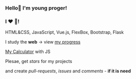 ### Hello👋 I'm young proger!
### I ❤ 🐍!
HTML&CSS, JavaScript, Vue.js, FlexBox, Bootstrap, Flask

I study the **web** -> view [my progress](https://github.com/users/Yourun-proger/projects/1?fullscreen=true)

[My Calculator](https://calculatorbyyourun.netlify.app/) with JS

Plesae, get *stars* for my projects 

and create *pull-requests*, *issues* and *comments* - **if it is need**
<!--
**Yourun-proger/Yourun-proger** is a ✨ _special_ ✨ repository because its `README.md` (this file) appears on your GitHub profile.

Here are some ideas to get you started:

- 🔭 I’m currently working on ...
- 🌱 I’m currently learning ...
- 👯 I’m looking to collaborate on ...
- 🤔 I’m looking for help with ...
- 💬 Ask me about ...
- 📫 How to reach me: ...
- 😄 Pronouns: ...
- ⚡ Fun fact: ...
-->

